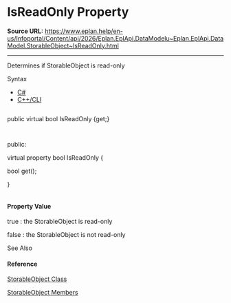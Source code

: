 # IsReadOnly Property

**Source URL:** https://www.eplan.help/en-us/Infoportal/Content/api/2026/Eplan.EplApi.DataModelu~Eplan.EplApi.DataModel.StorableObject~IsReadOnly.html

---

Determines if StorableObject is read-only

Syntax

- [C#](#i-syntax-CS)
- [C++/CLI](#i-syntax-CPP2005)

```
```
public virtual bool IsReadOnly {get;}
```
```

```
```
public:
virtual property bool IsReadOnly {
   bool get();
}
```
```

#### Property Value

true : the StorableObject is read-only

false : the StorableObject is not read-only



See Also

#### Reference

[StorableObject Class](Eplan.EplApi.DataModelu~Eplan.EplApi.DataModel.StorableObject.html)
  
[StorableObject Members](Eplan.EplApi.DataModelu~Eplan.EplApi.DataModel.StorableObject_members.html)